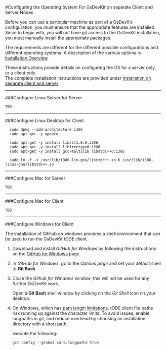 #Configuring the Operating System For GsDevKit on separate Client and Server Nodes

Before you can use a particular machine as part of a GsDevKit configuration, you must ensure that the 
appropriate features are installed. Since to begin with, you will not have git access to the GsDevKit 
installation, you must manually install the appropriate packages.

The requirements are different for the different possible configurations and different operating systems. 
A description of the various options is [Installation Overview][1].  

These instructions provide details on configuring the OS for a server only, or a client only.  
The complete installation instructions are provided under [Installation on separate client and server][2]

---

###Configure Linux Server for Server  
```
TBD
```

---
###Configure Linux Desktop for Client  

```
  sudo dpkg --add-architecture i386
  sudo apt-get -y update

  sudo apt-get -y install libssl1.0.0:i386
  sudo apt-get -y install libfreetype6:i386
  sudo apt-get -y install gcc-multilib libstdc++6:i386

  sudo ln -f -s /usr/lib/i386-lin-gnu/libstdc++.so.6 /usr/lib/i386-linux-gnu/libstdc++.so 
```

---
###Configure Mac for Server
```
TBD
```

---
###Configure Mac for Client 

```
TBD
```

---
###Configure Windows for Client

The installation of GitHub on windows provides a shell environment that can be used to run the GsDevKit tODE client.

1. Download and install *GitHub for Windows* by following the instructions on the [GitHub for Windows][2] page.

2. In *GitHub for Windows*, go to the *Options page* and set your default shell to **Git Bash**.

3. Close the *Github for Windows* window; this will not be used for any further GsDevKit work.  
 
   Open a **Git Bash** shell window by clicking on the *Git Shell* icon on your desktop.  

4. On Windows, which has [path length limitations][3], tODE client file paths risk running up against the character limits.  To avoid issues, enable longpaths in git, and reduce overhead by choosing an installation directory with a short path. 
  
   execute the following:
   ```
   git config --global core.longpaths true   
   ```

	
	
[1]: ./README.md
[2]: ./README.md#installation_on_separate_server_and_client
[3]: https://windows.github.com/
[4]:  https://github.com/git-for-windows/git/wiki/Git-cannot-create-a-file-or-directory-with-a-long-path


